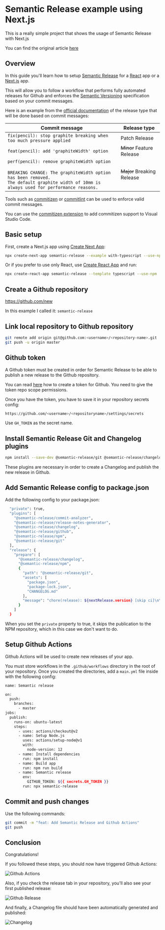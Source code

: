 # Semantic Release example using Next.js

This is a really simple project that shows the usage of Semantic Release with Next.js

You can find the original article [here](https://dev.to/amalv/how-to-setup-semantic-release-for-a-react-app-or-a-next-js-app-25c1)

## Overview

In this guide you'll learn how to setup [Semantic Release](https://github.com/semantic-release/semantic-release) for a [React](https://reactjs.org/) app or a [Next.js](https://nextjs.org/) app.

This will allow you to follow a workflow that performs fully automated releases for Github and enforces the [Semantic Versioning](https://semver.org/) specification based on your commit messages.

Here is an example from the [official documentation](https://github.com/semantic-release/semantic-release/blob/master/README.md) of the release type that will be done based on commit messages:

| Commit message                                                                                                                                                                                   | Release type               |
|--------------------------------------------------------------------------------------------------------------------------------------------------------------------------------------------------|----------------------------|
| `fix(pencil): stop graphite breaking when too much pressure applied`                                                                                                                             | Patch Release              |
| `feat(pencil): add 'graphiteWidth' option`                                                                                                                                                       | ~~Minor~~ Feature Release  |
| `perf(pencil): remove graphiteWidth option`<br><br>`BREAKING CHANGE: The graphiteWidth option has been removed.`<br>`The default graphite width of 10mm is always used for performance reasons.` | ~~Major~~ Breaking Release |


Tools such as [commitizen](https://github.com/commitizen/cz-cli) or [commitlint](https://github.com/conventional-changelog/commitlint) can be used to enforce valid commit messages.

You can use the [commitizen extension](https://marketplace.visualstudio.com/items?itemName=KnisterPeter.vscode-commitizen) to add commitizen support to Visual Studio Code.

## Basic setup

First, create a Next.js app using [Create Next App](https://create-next-app.js.org/):

```bash
npx create-next-app semantic-release --example with-typescript --use-npm
```

Or if you prefer to use only React, use [Create React App](https://github.com/facebook/create-react-app) and run:

```bash
npx create-react-app semantic-release --template typescript --use-npm
```

## Create a Github repository

https://github.com/new

In this example I called it: `semantic-release`

## Link local repository to Github repository

```bash
git remote add origin git@github.com:<username>/<repository-name>.git
git push -u origin master
```

## Github token

A Github token must be created in order for Semantic Release to be able to publish a new release to the Github repository.

You can read [here](https://help.github.com/en/github/authenticating-to-github/creating-a-personal-access-token-for-the-command-line) how to create a token for Github. You need to give the token repo scope permissions.

Once you have the token, you have to save it in your repository secrets config:

```bash
https://github.com/<username>/<repositoryname>/settings/secrets
```

Use `GH_TOKEN` as the secret name.

## Install Semantic Release Git and Changelog plugins

```bash
npm install --save-dev @semantic-release/git @semantic-release/changelog
```

These plugins are necessary in order to create a Changelog and publish the new release in Github.

## Add Semantic Release config to package.json

Add the following config to your package.json:

```bash
  "private": true,
  "plugins": [
    "@semantic-release/commit-analyzer",
    "@semantic-release/release-notes-generator",
    "@semantic-release/changelog",
    "@semantic-release/github",
    "@semantic-release/npm",
    "@semantic-release/git"
  ],
  "release": {
    "prepare": [
      "@semantic-release/changelog",
      "@semantic-release/npm",
      {
        "path": "@semantic-release/git",
        "assets": [
          "package.json",
          "package-lock.json",
          "CHANGELOG.md"
        ],
        "message": "chore(release): ${nextRelease.version} [skip ci]\n\n${nextRelease.notes}"
      }
    ]
  }
```

When you set the `private` property to true, it skips the publication to the NPM repository, which in this case we don't want to do.

## Setup Github Actions

Github Actions will be used to create new releases of your app.

You must store workflows in the `.github/workflows` directory in the root of your repository. Once you created the directories, add a `main.yml` file inside with the following config:

```bash
name: Semantic release

on:
  push:
    branches:
      - master
jobs:
  publish:
    runs-on: ubuntu-latest
    steps:
      - uses: actions/checkout@v2
      - name: Setup Node.js
        uses: actions/setup-node@v1
        with:
          node-version: 12
      - name: Install dependencies
        run: npm install 
      - name: Build app
        run: npm run build 
      - name: Semantic release
        env:
          GITHUB_TOKEN: ${{ secrets.GH_TOKEN }}
        run: npx semantic-release
```

## Commit and push changes

Use the following commands:

```bash
git commit -m "feat: Add Semantic Release and Github Actions"
git push
```

## Conclusion

Congratulations!

If you followed these steps, you should now have triggered Github Actions:

![Github Actions](https://dev-to-uploads.s3.amazonaws.com/i/zutm6lg2cl26yg2b961k.png)

Also, if you check the release tab in your repository, you'll also see your first published release:

![Github Release](https://dev-to-uploads.s3.amazonaws.com/i/b7lno809y3h66shlq9ob.png)

And finally, a Changelog file should have been automatically generated and published:

![Changelog](https://dev-to-uploads.s3.amazonaws.com/i/iw87456b3mw89i3glk7z.png)